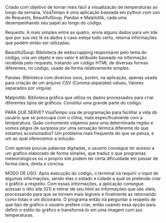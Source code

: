 Criado com objetivo de tornar mais fácil a visualização de temperaturas ao longo da semana, VisaTempo é uma aplicação baseada em python com uso de Requests, BeautifulSoup, Pandas e Matplotlib, cada uma desempenhando seu papel ao longo do código.

Requests: A mais simples entre as quatro, envia alguns dados para um site que por sua vez lê os dados e caso esteja tudo certo, retorna informações que podem então ser utilizadas.

BeautifulSoup: Biblioteca de webscrapping responsável pelo tema do código, cria um objeto e seu valor é atribuído baseado na informação recebida pelo requests, tratando um código HTML de diversas formas diferentes, no código, usado de forma relativamente simples.

Pandas: Biblioteca com diversos usos, porém, na aplicação, apenas usada para criação de um arquivo CSV (Comma separated values, Valores separados por vírgula)

Matplotlib: Biblioteca gráfica que utiliza os dados processados para criar diferentes tipos de gráficos. Constitui uma grande parte do código.

PARA QUE SERVE?
VisaTempo usa de programação para facilitar a vida do usuário que se preocupa com o clima, mais especificamente com a temperatura. Quão comumente viajamos para uma determinada região e somos pêgos de surpresa por uma sensação térmica diferente do que estamos acostumados? Um problema mais frequente do que se pensa, e um ao qual oferecemos a solução.

Com apenas poucas palavras digitadas, o usuario consegue ter acesso a um grafico elaborado de forma simples, que traduz o que programas meteorologicos ou o proprio site podem ter certa dificuldade em passar de forma clara, direta e concisa. 


MODO DE USO:
Após execução do código, o terminal irá requirir o input de algumas informações, sendo elas o estado e cidade a qual se pretende criar o gráfico a respeito. Com essas informações, a aplicação consegue acessar o dito site (G1) e retirar de seu html as informações que são úteis, processando para que se tornem mais legiveis e finalmente as retornando como listas e um dicionário. O programa então irá perguntar a respeito de que tipo de gráfico o usuário prefere criar, então usando essa opção para definir o estilo do gráfico e transformá-lo em uma imagem com ass temperaturas.

